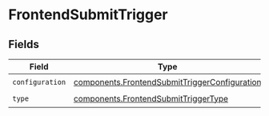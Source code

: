 # FrontendSubmitTrigger


## Fields

| Field                                                                                                      | Type                                                                                                       | Required                                                                                                   | Description                                                                                                |
| ---------------------------------------------------------------------------------------------------------- | ---------------------------------------------------------------------------------------------------------- | ---------------------------------------------------------------------------------------------------------- | ---------------------------------------------------------------------------------------------------------- |
| `configuration`                                                                                            | [components.FrontendSubmitTriggerConfiguration](../../models/shared/frontendsubmittriggerconfiguration.md) | :heavy_check_mark:                                                                                         | N/A                                                                                                        |
| `type`                                                                                                     | [components.FrontendSubmitTriggerType](../../models/shared/frontendsubmittriggertype.md)                   | :heavy_check_mark:                                                                                         | N/A                                                                                                        |